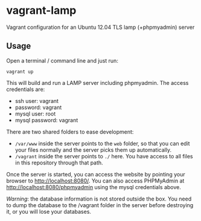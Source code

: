 vagrant-lamp
============

Vagrant configuration for an Ubuntu 12.04 TLS lamp (+phpmyadmin) server

Usage
-----

Open a terminal / command line and just run:

    vagrant up

This will build and run a LAMP server including phpmyadmin. The access credentials are:

- ssh user: vagrant
- password: vagrant
- mysql user: root
- mysql password: vagrant

There are two shared folders to ease development:

- `/var/www` inside the server points to the `web` folder, so that you can edit your files normally and the server picks them up automatically.
- `/vagrant` inside the server points to `./` here. You have access to all files in this repository through that path.

Once the server is started, you can access the website by pointing your browser to [http://localhost:8080/](http://localhost:8080/). You can also access PHPMyAdmin at [http://localhost:8080/phpmyadmin](http://localhost:8080/phpmyadmin) using the mysql credentials above.

*Warning*: the database information is not stored outside the box. You need to dump the
database to the /vagrant folder in the server before destroying it, or you will lose your
databases.
